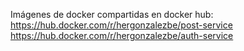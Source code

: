 Imágenes de docker compartidas en docker hub:
https://hub.docker.com/r/hergonzalezbe/post-service
https://hub.docker.com/r/hergonzalezbe/auth-service
